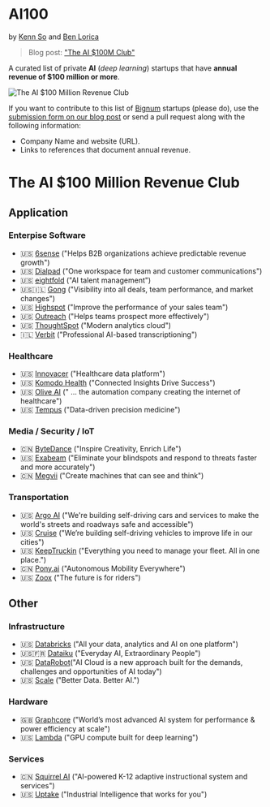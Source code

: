# AI100
by [Kenn So](https://www.linkedin.com/in/kenndanielso/) and [Ben Lorica](https://gradientflow.com/blog/) 
> Blog post: ["The AI $100M Club"](https://gradientflow.com/the-ai-100m-club/)

A curated list of private **AI** (*deep learning*) startups that have **annual revenue of $100 million or more**.

![The AI $100 Million Revenue Club](https://gradientflow.com/wp-content/uploads/2022/04/AI100-Bignum-2022-04-04.png)

If you want to contribute to this list of [Bignum](https://www.techopedia.com/definition/6198/bignum) startups (please do), use the [submission form on our blog post](https://gradientflow.com/the-ai-100m-club/) or send a pull request along with the following information: 
* Company Name and website (URL).
* Links to references that document annual revenue.

# The AI $100 Million Revenue Club
## Application
### Enterpise Software
* 🇺🇸 [6sense](https://6sense.com/) ("Helps B2B organizations achieve predictable revenue growth")
* 🇺🇸 [Dialpad](https://www.dialpad.com/) ("One workspace for team and customer communications")
* 🇺🇸 [eightfold](https://eightfold.ai/) ("AI talent management")
* 🇺🇸🇮🇱 [Gong](https://www.gong.io/) ("Visibility into all deals, team performance, and market changes")
* 🇺🇸 [Highspot](https://www.highspot.com/) ("Improve the performance of your sales team")
* 🇺🇸 [Outreach](https://www.outreach.io/) ("Helps teams prospect more effectively")
* 🇺🇸 [ThoughtSpot](https://www.thoughtspot.com/) ("Modern analytics cloud")
* 🇮🇱 [Verbit](https://verbit.ai/) ("Professional AI-based transcriptioning")

### Healthcare
* 🇺🇸 [Innovacer](https://innovaccer.com/) ("Healthcare data platform")
* 🇺🇸 [Komodo Health](https://www.komodohealth.com/) ("Connected Insights Drive Success")
* 🇺🇸 [Olive AI](https://oliveai.com/) (" ... the automation company creating the internet of healthcare")
* 🇺🇸 [Tempus](https://www.tempus.com/) ("Data-driven precision medicine")

### Media / Security / IoT
* 🇨🇳 [ByteDance](https://www.bytedance.com/en/) ("Inspire Creativity, Enrich Life")
* 🇺🇸 [Exabeam](https://www.exabeam.com/) ("Eliminate your blindspots and respond to threats faster and more accurately")
* 🇨🇳 [Megvii](https://en.megvii.com/) ("Create machines that can see and think")

### Transportation
* 🇺🇸 [Argo AI](https://www.argo.ai/) ("We're building self-driving cars and services to make the world's streets and roadways safe and accessible")
* 🇺🇸 [Cruise](https://www.getcruise.com/) ("We’re building self-driving vehicles to improve life in our cities")
* 🇺🇸 [KeepTruckin](https://keeptruckin.com/) ("Everything you need to manage your fleet. All in one place.")
* 🇨🇳 [Pony.ai](https://pony.ai/) ("Autonomous Mobility Everywhere")
* 🇺🇸 [Zoox](https://zoox.com/) ("The future is for riders")

## Other
### Infrastructure
* 🇺🇸 [Databricks](https://databricks.com/) ("All your data, analytics and AI on one platform")
* 🇺🇸🇫🇷 [Dataiku](https://www.dataiku.com/) ("Everyday AI, Extraordinary People")
* 🇺🇸 [DataRobot](https://www.datarobot.com/)("AI Cloud is a new approach built for the demands, challenges and opportunities of AI today")
* 🇺🇸 [Scale](https://scale.com/) ("Better Data. Better AI.")

### Hardware
* 🇬🇧 [Graphcore](https://www.graphcore.ai/) ("World’s most advanced AI system for performance & power efficiency at scale")
* 🇺🇸 [Lambda](https://lambdalabs.com/) ("GPU compute built for deep learning")

### Services
* 🇨🇳 [Squirrel AI](http://squirrelai.com/) ("AI-powered K-12 adaptive instructional system and services")
* 🇺🇸 [Uptake](https://www.uptake.com/) ("Industrial Intelligence that works for you")



